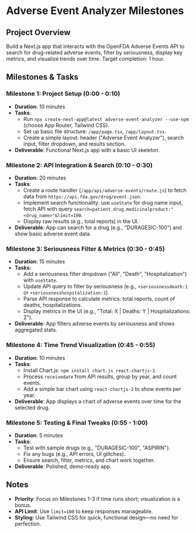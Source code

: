 # Adverse Event Analyzer Milestones

## Project Overview
Build a Next.js app that interacts with the OpenFDA Adverse Events API to search for drug-related adverse events, filter by seriousness, display key metrics, and visualize trends over time. Target completion: 1 hour.

## Milestones & Tasks

### Milestone 1: Project Setup (0:00 - 0:10)
- **Duration**: 10 minutes
- **Tasks**:
  - Run `npx create-next-app@latest adverse-event-analyzer --use-npm` (choose App Router, Tailwind CSS).
  - Set up basic file structure: `/app/page.tsx`, `/app/layout.tsx`.
  - Create a simple layout: header ("Adverse Event Analyzer"), search input, filter dropdown, and results section.
- **Deliverable**: Functional Next.js app with a basic UI skeleton.

### Milestone 2: API Integration & Search (0:10 - 0:30)
- **Duration**: 20 minutes
- **Tasks**:
  - Create a route handler (`/app/api/adverse-events/route.js`) to fetch data from `https://api.fda.gov/drug/event.json`.
  - Implement search functionality: use `useState` for drug name input, fetch API with query `search=patient.drug.medicinalproduct:"<drug_name>"&limit=100`.
  - Display raw results (e.g., total reports) in the UI.
- **Deliverable**: App can search for a drug (e.g., "DURAGESIC-100") and show basic adverse event data.

### Milestone 3: Seriousness Filter & Metrics (0:30 - 0:45)
- **Duration**: 15 minutes
- **Tasks**:
  - Add a seriousness filter dropdown ("All", "Death", "Hospitalization") with `useState`.
  - Update API query to filter by seriousness (e.g., `+seriousnessdeath:1` or `+seriousnesshospitalization:1`).
  - Parse API response to calculate metrics: total reports, count of deaths, hospitalizations.
  - Display metrics in the UI (e.g., "Total: X | Deaths: Y | Hospitalizations: Z").
- **Deliverable**: App filters adverse events by seriousness and shows aggregated stats.

### Milestone 4: Time Trend Visualization (0:45 - 0:55)
- **Duration**: 10 minutes
- **Tasks**:
  - Install Chart.js: `npm install chart.js react-chartjs-2`.
  - Process `receivedate` from API results, group by year, and count events.
  - Add a simple bar chart using `react-chartjs-2` to show events per year.
- **Deliverable**: App displays a chart of adverse events over time for the selected drug.

### Milestone 5: Testing & Final Tweaks (0:55 - 1:00)
- **Duration**: 5 minutes
- **Tasks**:
  - Test with sample drugs (e.g., "DURAGESIC-100", "ASPIRIN").
  - Fix any bugs (e.g., API errors, UI glitches).
  - Ensure search, filter, metrics, and chart work together.
- **Deliverable**: Polished, demo-ready app.

## Notes
- **Priority**: Focus on Milestones 1-3 if time runs short; visualization is a bonus.
- **API Limit**: Use `limit=100` to keep responses manageable.
- **Styling**: Use Tailwind CSS for quick, functional design—no need for perfection.